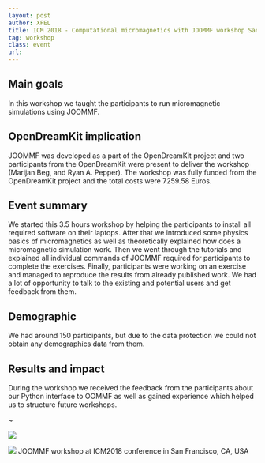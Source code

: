 ```yaml
---
layout: post
author: XFEL
title: ICM 2018 - Computational micromagnetics with JOOMMF workshop San Francisco, CA, USA, 15-20 July 2018
tag: workshop
class: event
url: 
---
```


## Main goals

 In this workshop we taught the participants to run micromagnetic simulations using JOOMMF.

## OpenDreamKit implication

 JOOMMF was developed as a part of the OpenDreamKit project and two participants from the OpenDreamKit were present to deliver the workshop (Marijan Beg, and Ryan A. Pepper). The workshop was fully funded from the OpenDreamKit project and the total costs were 7259.58 Euros.

## Event summary

 We started this 3.5 hours workshop by helping the participants to install all required software on their laptops. After that we introduced some physics basics of micromagnetics as well as theoretically explained how does a micromagnetic simulation work. Then we went through the tutorials and explained all individual commands of JOOMMF required for participants to complete the exercises. Finally, participants were working on an exercise and managed to reproduce the results from already published work. We had a lot of opportunity to talk to the existing and potential users and get feedback from them.

## Demographic

 We had around 150 participants, but due to the data protection we could not obtain any demographics data from them.

## Results and impact

 During the workshop we received the feedback from the participants about our Python interface to OOMMF as well as gained experience which helped us to structure future workshops.

~[](ICMPhoto1.jpg)

![](ICMPhoto2.jpg)

![](ICMPhoto3.jpg)
JOOMMF workshop at ICM2018 conference in San Francisco, CA, USA


